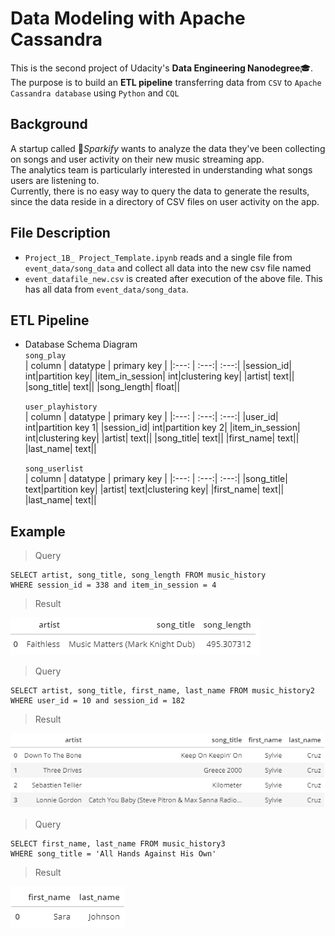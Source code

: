 # Data Modeling with Apache Cassandra
This is the second project of Udacity's **Data Engineering Nanodegree**:mortar_board:.  
The purpose is to build an **ETL pipeline** transferring data from `CSV` to `Apache Cassandra database` using `Python` and `CQL`

## Background
A startup called :musical_note:*Sparkify* wants to analyze the data they've been collecting on songs and user activity on their new music streaming app.  
The analytics team is particularly interested in understanding what songs users are listening to.  
Currently, there is no easy way to query the data to generate the results, since the data reside in a directory of CSV files on user activity on the app.

## File Description
- `Project_1B_ Project_Template.ipynb` reads and a single file from `event_data/song_data` and collect all data into the new csv file named 
- `event_datafile_new.csv` is created after execution of the above file. This has all data from `event_data/song_data`.

## ETL Pipeline
- Database Schema Diagram  
  `song_play`  
  | column | datatype | primary key |
  |:---: | :---:| :---:|
  |session_id| int|partition key|
  |item_in_session| int|clustering key|
  |artist| text||
  |song_title| text||
  |song_length| float||
  
  `user_playhistory`  
  | column | datatype | primary key |
  |:---: | :---:| :---:|
  |user_id| int|partition key 1|
  |session_id| int|partition key 2|
  |item_in_session| int|clustering key|
  |artist| text||
  |song_title| text||
  |first_name| text||
  |last_name| text||
  
  `song_userlist`  
  | column | datatype | primary key |
  |:---: | :---:| :---:|
  |song_title| text|partition key|
  |artist| text|clustering key|
  |first_name| text||
  |last_name| text||

## Example
> Query  
```
SELECT artist, song_title, song_length FROM music_history 
WHERE session_id = 338 and item_in_session = 4
```
> Result  

![music_history](/images/music_history.PNG)
   
> Query  
```
SELECT artist, song_title, first_name, last_name FROM music_history2 
WHERE user_id = 10 and session_id = 182
```
> Result  

![music_history2](/images/music_history2.PNG)
   
> Query  
```
SELECT first_name, last_name FROM music_history3 
WHERE song_title = 'All Hands Against His Own'
```
> Result  

![music_history3](/images/music_history3.PNG)